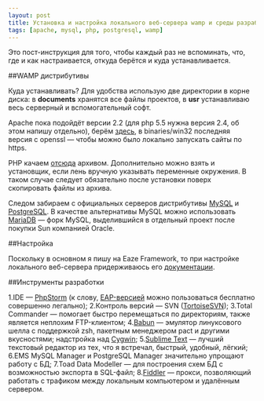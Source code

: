 ```yaml
---
layout: post
title: Установка и настройка локального веб-сервера wamp и среды разработки под него.
tags: [apache, mysql, php, postgresql, wamp]
---
```


Это пост-инструкция для того, чтобы каждый раз не вспоминать, что, где и как настраивается, откуда берётся и куда устанавливается.

##WAMP дистрибутивы

Куда устанавливать? Для удобства использую две директории в корне диска:
в **documents** хранятся все файлы проектов, в **usr** устанавливаю весь серверный и вспомогательный софт.

Apache пока подойдёт версии 2.2 (для php 5.5 нужна версия 2.4, об этом напишу отдельно), берём [здесь](http://httpd.apache.org/download.cgi#apache22), в binaries/win32 последняя версия с openssl — чтобы можно было локально запускать сайты по https.

PHP качаем [отсюда](http://windows.php.net/download/) архивом. Дополнительно можно взять и установщик, если лень вручную указывать переменные окружения. В таком случае следует обязательно после установки поверх скопировать файлы из архива.

Следом забираем с официальных серверов дистрибутивы [MySQL](http://dev.mysql.com/downloads/mysql/) и [PostgreSQL](http://www.postgresql.org/download/windows/). В качестве альтернативы MySQL можно использовать [MariaDB](https://mariadb.org/) — форк MySQL, выделившийся в отдельный проект после покупки Sun компанией Oracle.

##Настройка

Поскольку в основном я пишу на Eaze Framework, то при настройке локального веб-сервера придерживаюсь его [документации](http://wiki.eaze.ru/start/%D0%BE%D1%81%D0%BD%D0%BE%D0%B2%D0%BD%D1%8B%D0%B5_%D0%BD%D0%B0%D1%81%D1%82%D1%80%D0%BE%D0%B9%D0%BA%D0%B8).

##Инструменты разработки

1.IDE — [PhpStorm](http://www.jetbrains.com/phpstorm/) (к слову, [EAP-версией](http://confluence.jetbrains.com/display/PhpStorm/PhpStorm+Early+Access+Program) можно пользоваться бесплатно совершенно легально);
2.Контроль версий — SVN ([TortoiseSVN](http://tortoisesvn.net/downloads.html));
3.Total Commander — помогает быстро перемещаться по директориям, также является неплохим FTP-клиентом;
4.[Babun](http://babun.github.io/) — эмулятор линуксового шелла с поддержкой zsh, пакетным менеджером pact и другими вкусностями; надстройка над [Cygwin](https://www.cygwin.com/);
5.[Sublime Text](https://antyblin.wordpress.com/2014/09/12/%d1%83%d1%81%d1%82%d0%b0%d0%bd%d0%be%d0%b2%d0%ba%d0%b0-%d0%b8-%d0%bd%d0%b0%d1%81%d1%82%d1%80%d0%be%d0%b9%d0%ba%d0%b0-%d0%bb%d0%be%d0%ba%d0%b0%d0%bb%d1%8c%d0%bd%d0%be%d0%b3%d0%be-%d0%b2%d0%b5%d0%b1/www.sublimetext.com/3) — лучший текстовый редактор из тех, что я встречал, быстрый, удобный, лёгкий;
6.EMS MySQL Manager и PostgreSQL Manager значительно упрощают работу с БД;
7.Toad Data Modeller — для построения схем БД с возможностью экспорта в SQL-файл;
8.[Fiddler](http://www.telerik.com/download/fiddler) — прокси, позволяющий работать с трафиком между локальным компьютером и удалённым сервером.